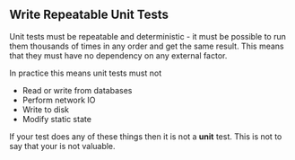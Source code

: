 ## Write Repeatable Unit Tests

Unit tests must be repeatable and deterministic - it must be possible to run them thousands of times in any order and get the same result. This means that they must have no dependency on any external factor.

In practice this means unit tests must not

* Read or write from databases
* Perform network IO
* Write to disk
* Modify static state

If your test does any of these things then it is not a **unit** test. This is not to say that your is not valuable. 
